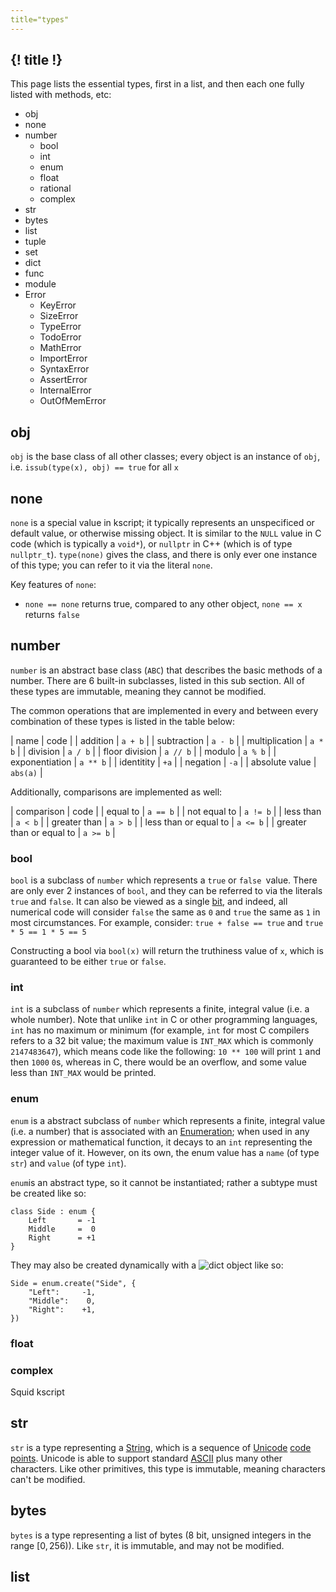 ```yaml
---
title="types"
---
```


## {! title !}

This page lists the essential types, first in a list, and then each one fully listed with methods, etc:

  * obj
  * none
  * number
    * bool
    * int
    * enum
    * float
    * rational
    * complex
  * str
  * bytes
  * list
  * tuple
  * set
  * dict
  * func
  * module
  * Error
    * KeyError
    * SizeError
    * TypeError
    * TodoError
    * MathError
    * ImportError
    * SyntaxError
    * AssertError
    * InternalError
    * OutOfMemError

## obj

`obj` is the base class of all other classes; every object is an instance of `obj`, i.e. `issub(type(x), obj) == true` for all `x`


## none

`none` is a special value in kscript; it typically represents an unspecificed or default value, or otherwise missing object. It is similar to the `NULL` value in C code (which is typically a `void*`), or `nullptr` in C++ (which is of type `nullptr_t`). `type(none)` gives the class, and there is only ever one instance of this type; you can refer to it via the literal `none`.

Key features of `none`:
  * `none == none` returns true, compared to any other object, `none == x` returns `false`


## number

`number` is an abstract base class (`ABC`) that describes the basic methods of a number. There are 6 built-in subclasses, listed in this sub section. All of these types are immutable, meaning they cannot be modified.

The common operations that are implemented in every and between every combination of these types is listed in the table below:


| name           | code      |
| addition       | `a + b`   |
| subtraction    | `a - b`   |
| multiplication | `a * b`   |
| division       | `a / b`   |
| floor division | `a // b`  |
| modulo         | `a % b`   |
| exponentiation | `a ** b`  |
| identitity     | `+a`      |
| negation       | `-a`      |
| absolute value | `abs(a)`  |

Additionally, comparisons are implemented as well:

| comparison                | code      |
| equal to                  | `a == b`  |
| not equal to              | `a != b`  |
| less than                 | `a < b`   |
| greater than              | `a > b`   |
| less than or equal to     | `a <= b`  |
| greater than or equal to  | `a >= b`  |


### bool

`bool` is a subclass of `number` which represents a `true` or `false `value. There are only ever 2 instances of `bool`, and they can be referred to via the literals `true` and `false`. It can also be viewed as a single [bit](https://en.wikipedia.org/wiki/Bit), and indeed, all numerical code will consider `false` the same as `0` and `true` the same as `1` in most circumstances. For example, consider: `true + false == true` and `true * 5 == 1 * 5 == 5`

Constructing a bool via `bool(x)` will return the truthiness value of `x`, which is guaranteed to be either `true` or `false`.

### int

`int` is a subclass of `number` which represents a finite, integral value (i.e. a whole number). Note that unlike `int` in C or other programming languages, `int` has no maximum or minimum (for example, `int` for most C compilers refers to a 32 bit value; the maximum value is `INT_MAX` which is commonly `2147483647`), which means code like the following: `10 ** 100` will print `1` and then `1000` `0`s, whereas in C, there would be an overflow, and some value less than `INT_MAX` would be printed. 

### enum

`enum` is a abstract subclass of `number` which represents a finite, integral value (i.e. a number) that is associated with an [Enumeration](https://en.wikipedia.org/wiki/Enumeration); when used in any expression or mathematical function, it decays to an `int` representing the integer value of it. However, on its own, the enum value has a `name` (of type `str`) and `value` (of type `int`).

`enum`is an abstract type, so it cannot be instantiated; rather a subtype must be created like so:

```
class Side : enum {
    Left       = -1
    Middle     =  0
    Right      = +1
}
```

They may also be created dynamically with a ![dict](types/dict) object like so:

```
Side = enum.create("Side", {
    "Left":     -1, 
    "Middle":    0, 
    "Right":    +1, 
})
```


### float

### complex

Squid
kscript


## str

`str` is a type representing a [String](https://en.wikipedia.org/wiki/String_(computer_science)), which is a sequence of [Unicode](https://en.wikipedia.org/wiki/Unicode) [code points](https://en.wikipedia.org/wiki/Code_point). Unicode is able to support standard [ASCII](https://en.wikipedia.org/wiki/ASCII) plus many other characters. Like other primitives, this type is immutable, meaning characters can't be modified.

## bytes

`bytes` is a type representing a list of bytes (8 bit, unsigned integers in the range $[0, 256)$). Like `str`, it is immutable, and may not be modified. 

## list



